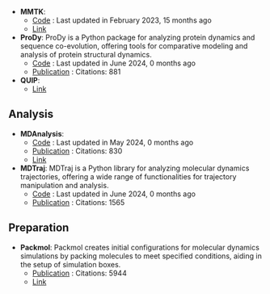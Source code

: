 - **MMTK**: 
	- [Code](https://github.com/khinsen/mmtk) : Last updated in February 2023, 15 months ago
	- [Link](http://dirac.cnrs-orleans.fr/MMTK/)
- **ProDy**: ProDy is a Python package for analyzing protein dynamics and sequence co-evolution, offering tools for comparative modeling and analysis of protein structural dynamics.
	- [Code](https://github.com/prody/ProDy) : Last updated in June 2024, 0 months ago
	- [Publication](https://doi.org/10.1093/bioinformatics/btr168) : Citations: 881
- **QUIP**: 
	- [Link](http://libatoms.github.io/QUIP/)

## **Analysis**
- **MDAnalysis**: 
	- [Code](https://github.com/MDAnalysis/mdanalysis) : Last updated in May 2024, 0 months ago
	- [Publication](https://doi.org/10.25080/majora-629e541a-00e) : Citations: 830
	- [Link](http://www.mdanalysis.org/)
- **MDTraj**: MDTraj is a Python library for analyzing molecular dynamics trajectories, offering a wide range of functionalities for trajectory manipulation and analysis.
	- [Code](https://github.com/simtk/mdtraj) : Last updated in June 2024, 0 months ago
	- [Publication](https://doi.org/10.1016/j.bpj.2015.08.015) : Citations: 1565

## **Preparation**
- **Packmol**: Packmol creates initial configurations for molecular dynamics simulations by packing molecules to meet specified conditions, aiding in the setup of simulation boxes.
	- [Publication](https://doi.org/10.1002/jcc.21224) : Citations: 5944
	- [Link](https://m3g.github.io/packmol/)
